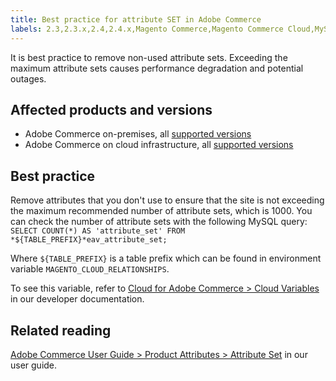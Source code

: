 ```yaml
---
title: Best practice for attribute SET in Adobe Commerce
labels: 2.3,2.3.x,2.4,2.4.x,Magento Commerce,Magento Commerce Cloud,MySQL,attribute,best practices,performance,product,set,Adobe Commerce,cloud infrastructure,on-premises
---
```


It is best practice to remove non-used attribute sets. Exceeding the maximum attribute sets causes performance degradation and potential outages.

## Affected products and versions

* Adobe Commerce on-premises, all [supported versions](https://magento.com/sites/default/files/magento-software-lifecycle-policy.pdf)
* Adobe Commerce on cloud infrastructure, all [supported versions](https://magento.com/sites/default/files/magento-software-lifecycle-policy.pdf)

## Best practice

Remove attributes that you don't use to ensure that the site is not exceeding the maximum recommended number of attribute sets, which is 1000. You can check the number of attribute sets with the following MySQL query: `SELECT COUNT(*) AS 'attribute_set' FROM *${TABLE_PREFIX}*eav_attribute_set;`

Where `${TABLE_PREFIX}` is a table prefix which can be found in environment variable `MAGENTO_CLOUD_RELATIONSHIPS`.

To see this variable, refer to [Cloud for Adobe Commerce > Cloud Variables](https://devdocs.magento.com/cloud/env/variables-cloud.html) in our developer documentation.

## Related reading

[Adobe Commerce User Guide > Product Attributes > Attribute Set](https://docs.magento.com/user-guide/stores/attribute-sets.html?itm_source=devdocs&itm_medium=quick_search&itm_campaign=federated_search&itm_term=attribut&_ga=2.117581577.1025526503.1592831910-1966917137.1591621744) in our user guide.
